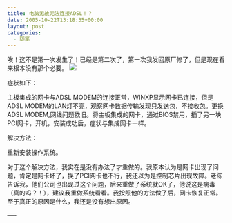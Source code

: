 ```yaml
---
title: 电脑无故无法连接ADSL！？
date: 2005-10-22T13:18:35+00:00
layout: post
categories:
  - 随笔
---
```

唉！这不是第一次发生了！已经是第二次了，第一次我发回原厂修了，但是现在看来根本没有那个必要。 ![](images/smilies/Face_11.gif)

症状如下：

主板集成的网卡与ADSL MODEM的连接正常，WINXP显示网卡已连接，但是ADSL MODEM的LAN灯不亮，观察网卡数据传输发现只发送包，不接收包。更换ADSL MODEM,网线问题依旧。将主板集成的网卡，通过BIOS禁用，插了另一块PCI网卡，开机，安装成功后，症状与集成网卡一样。

解决方法：

重新安装操作系统。

对于这个解决方法，我实在是没有办法了才重做的。我原本认为是网卡出现了问题，肯定是网卡坏了，换了PCI网卡也不行，我还以为是控制芯片出现故障。老陈告诉我，他们公司也出现过这个问题，后来重做了系统就OK了，他说这是病毒（真的吗？！），建议我重做系统看看。我按照他的方法做了后，网卡恢复正常。至于真正的原因是什么，我还是没有想出原因。

—–